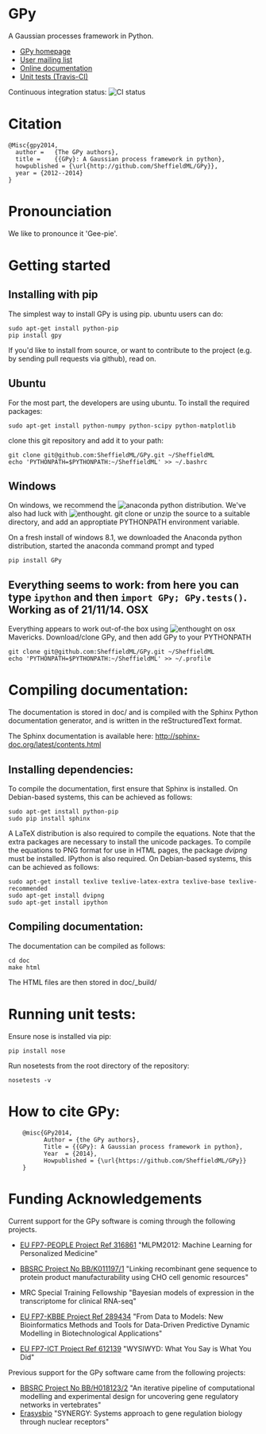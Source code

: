 GPy
===

A Gaussian processes framework in Python.

* [GPy homepage](http://sheffieldml.github.io/GPy/)
* [User mailing list](https://lists.shef.ac.uk/sympa/subscribe/gpy-users)
* [Online documentation](https://gpy.readthedocs.org/en/latest/)
* [Unit tests (Travis-CI)](https://travis-ci.org/SheffieldML/GPy)

Continuous integration status: ![CI status](https://travis-ci.org/SheffieldML/GPy.png)

Citation
========

    @Misc{gpy2014,
      author =   {The GPy authors},
      title =    {{GPy}: A Gaussian process framework in python},
      howpublished = {\url{http://github.com/SheffieldML/GPy}},
      year = {2012--2014}
    }

Pronounciation
==============
We like to pronounce it 'Gee-pie'.

Getting started
===============
Installing with pip
-------------------
The simplest way to install GPy is using pip. ubuntu users can do:

    sudo apt-get install python-pip
    pip install gpy

If you'd like to install from source, or want to contribute to the project (e.g. by sending pull requests via github), read on.

Ubuntu
------
For the most part, the developers are using ubuntu. To install the required packages:

    sudo apt-get install python-numpy python-scipy python-matplotlib

clone this git repository and add it to your path:

    git clone git@github.com:SheffieldML/GPy.git ~/SheffieldML
    echo 'PYTHONPATH=$PYTHONPATH:~/SheffieldML' >> ~/.bashrc


Windows
-------
On windows, we recommend the ![anaconda python distribution](http://continuum.io/downloads). We've also had luck with ![enthought](http://www.enthought.com). git clone or unzip the source to a suitable directory, and add an approptiate PYTHONPATH environment variable. 

On a fresh install of windows 8.1, we downloaded the Anaconda python distribution, started the anaconda command prompt and typed 

    pip install GPy

Everything seems to work: from here you can type `ipython` and then `import GPy; GPy.tests()`. Working as of 21/11/14. 
OSX
---
Everything appears to work out-of-the box using ![enthought](http://www.enthought.com) on osx Mavericks. Download/clone GPy, and then add GPy to your PYTHONPATH

    git clone git@github.com:SheffieldML/GPy.git ~/SheffieldML
    echo 'PYTHONPATH=$PYTHONPATH:~/SheffieldML' >> ~/.profile


Compiling documentation:
========================

The documentation is stored in doc/ and is compiled with the Sphinx Python documentation generator, and is written in the reStructuredText format.

The Sphinx documentation is available here: http://sphinx-doc.org/latest/contents.html


Installing dependencies:
------------------------

To compile the documentation, first ensure that Sphinx is installed. On Debian-based systems, this can be achieved as follows:

    sudo apt-get install python-pip
    sudo pip install sphinx

A LaTeX distribution is also required to compile the equations. Note that the extra packages are necessary to install the unicode packages. To compile the equations to PNG format for use in HTML pages, the package *dvipng* must be installed. IPython is also required. On Debian-based systems, this can be achieved as follows:

    sudo apt-get install texlive texlive-latex-extra texlive-base texlive-recommended
    sudo apt-get install dvipng
    sudo apt-get install ipython


Compiling documentation:
------------------------

The documentation can be compiled as follows:

    cd doc
    make html

The HTML files are then stored in doc/_build/


Running unit tests:
===================

Ensure nose is installed via pip:

    pip install nose

Run nosetests from the root directory of the repository:

    nosetests -v


How to cite GPy:
================
        @misc{GPy2014,
              Author = {the GPy authors},
              Title = {{GPy}: A Gaussian process framework in python},
              Year  = {2014},
              Howpublished = {\url{https://github.com/SheffieldML/GPy}}
        }


Funding Acknowledgements
========================

Current support for the GPy software is coming through the following projects. 

* [EU FP7-PEOPLE Project Ref 316861](http://staffwww.dcs.shef.ac.uk/people/N.Lawrence/projects/mlpm/) "MLPM2012: Machine Learning for Personalized Medicine"

* [BBSRC Project No BB/K011197/1](http://staffwww.dcs.shef.ac.uk/people/N.Lawrence/projects/recombinant/) "Linking recombinant gene sequence to protein product manufacturability using CHO cell genomic resources"

* MRC Special Training Fellowship "Bayesian models of expression in the transcriptome for clinical RNA-seq"

* [EU FP7-KBBE Project Ref 289434](http://staffwww.dcs.shef.ac.uk/people/N.Lawrence/projects/biopredyn/) "From Data to Models: New Bioinformatics Methods and Tools for Data-Driven Predictive Dynamic Modelling in Biotechnological Applications"

*  [EU FP7-ICT Project Ref 612139](http://staffwww.dcs.shef.ac.uk/people/N.Lawrence/projects/wysiwyd/) "WYSIWYD: What You Say is What You Did"

Previous support for the GPy software came from the following projects:

* [BBSRC Project No BB/H018123/2](http://staffwww.dcs.shef.ac.uk/people/N.Lawrence/projects/iterative/) "An iterative pipeline of computational modelling and experimental design for uncovering gene regulatory networks in vertebrates"
* [Erasysbio](http://staffwww.dcs.shef.ac.uk/people/N.Lawrence/projects/synergy/) "SYNERGY: Systems approach to gene regulation biology through nuclear receptors"
